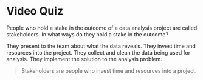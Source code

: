 # Video Quiz
People who hold a stake in the outcome of a data analysis project are called stakeholders. In what ways do they hold a stake in the outcome? 

They present to the team about what the data reveals.
They invest time and resources into the project.
They collect and clean the data being used for analysis.
They implement the solution to the analysis problem.

> Stakeholders are people who invest time and resources into a project.
